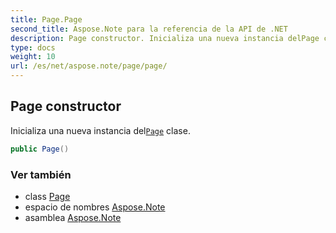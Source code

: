 ```yaml
---
title: Page.Page
second_title: Aspose.Note para la referencia de la API de .NET
description: Page constructor. Inicializa una nueva instancia delPage clase.
type: docs
weight: 10
url: /es/net/aspose.note/page/page/
---
```

## Page constructor

Inicializa una nueva instancia del[`Page`](../) clase.

```csharp
public Page()
```

### Ver también

* class [Page](../)
* espacio de nombres [Aspose.Note](../../page/)
* asamblea [Aspose.Note](../../../)


